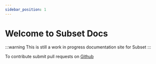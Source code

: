 ```yaml
---
sidebar_position: 1
---
```


# Welcome to Subset Docs

:::warning
This is still a work in progress documentation site for Subset
:::

To contribute submit pull requests on [Github](https://github.com/subset-data)